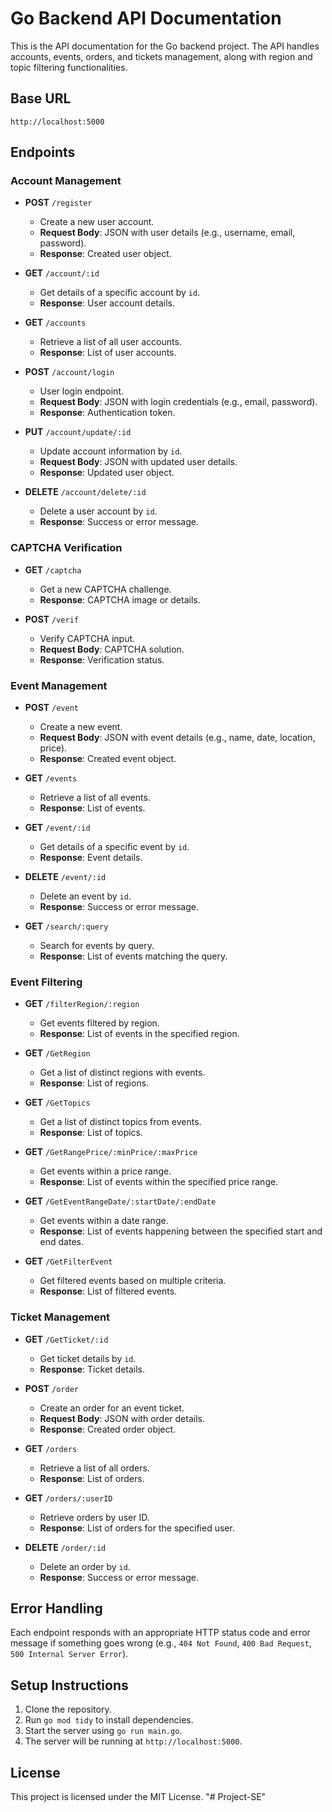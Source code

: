 # Go Backend API Documentation

This is the API documentation for the Go backend project. The API handles accounts, events, orders, and tickets management, along with region and topic filtering functionalities.

## Base URL

`http://localhost:5000`

## Endpoints

### Account Management

- **POST** `/register`
  - Create a new user account.
  - **Request Body**: JSON with user details (e.g., username, email, password).
  - **Response**: Created user object.

- **GET** `/account/:id`
  - Get details of a specific account by `id`.
  - **Response**: User account details.

- **GET** `/accounts`
  - Retrieve a list of all user accounts.
  - **Response**: List of user accounts.

- **POST** `/account/login`
  - User login endpoint.
  - **Request Body**: JSON with login credentials (e.g., email, password).
  - **Response**: Authentication token.

- **PUT** `/account/update/:id`
  - Update account information by `id`.
  - **Request Body**: JSON with updated user details.
  - **Response**: Updated user object.

- **DELETE** `/account/delete/:id`
  - Delete a user account by `id`.
  - **Response**: Success or error message.

### CAPTCHA Verification

- **GET** `/captcha`
  - Get a new CAPTCHA challenge.
  - **Response**: CAPTCHA image or details.

- **POST** `/verif`
  - Verify CAPTCHA input.
  - **Request Body**: CAPTCHA solution.
  - **Response**: Verification status.

### Event Management

- **POST** `/event`
  - Create a new event.
  - **Request Body**: JSON with event details (e.g., name, date, location, price).
  - **Response**: Created event object.

- **GET** `/events`
  - Retrieve a list of all events.
  - **Response**: List of events.

- **GET** `/event/:id`
  - Get details of a specific event by `id`.
  - **Response**: Event details.

- **DELETE** `/event/:id`
  - Delete an event by `id`.
  - **Response**: Success or error message.

- **GET** `/search/:query`
  - Search for events by query.
  - **Response**: List of events matching the query.

### Event Filtering

- **GET** `/filterRegion/:region`
  - Get events filtered by region.
  - **Response**: List of events in the specified region.

- **GET** `/GetRegion`
  - Get a list of distinct regions with events.
  - **Response**: List of regions.

- **GET** `/GetTopics`
  - Get a list of distinct topics from events.
  - **Response**: List of topics.

- **GET** `/GetRangePrice/:minPrice/:maxPrice`
  - Get events within a price range.
  - **Response**: List of events within the specified price range.

- **GET** `/GetEventRangeDate/:startDate/:endDate`
  - Get events within a date range.
  - **Response**: List of events happening between the specified start and end dates.

- **GET** `/GetFilterEvent`
  - Get filtered events based on multiple criteria.
  - **Response**: List of filtered events.

### Ticket Management

- **GET** `/GetTicket/:id`
  - Get ticket details by `id`.
  - **Response**: Ticket details.

- **POST** `/order`
  - Create an order for an event ticket.
  - **Request Body**: JSON with order details.
  - **Response**: Created order object.

- **GET** `/orders`
  - Retrieve a list of all orders.
  - **Response**: List of orders.

- **GET** `/orders/:userID`
  - Retrieve orders by user ID.
  - **Response**: List of orders for the specified user.

- **DELETE** `/order/:id`
  - Delete an order by `id`.
  - **Response**: Success or error message.

## Error Handling

Each endpoint responds with an appropriate HTTP status code and error message if something goes wrong (e.g., `404 Not Found`, `400 Bad Request`, `500 Internal Server Error`).

## Setup Instructions

1. Clone the repository.
2. Run `go mod tidy` to install dependencies.
3. Start the server using `go run main.go`.
4. The server will be running at `http://localhost:5000`.

## License

This project is licensed under the MIT License.
"# Project-SE" 
